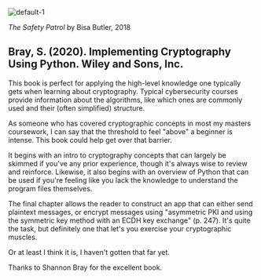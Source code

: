 ![default-1](https://github.com/andykeefe/andykeefe/assets/154836099/1e708f13-517d-4103-b800-ae80757d0b5e)

_The Safety Patrol_ by Bisa Butler, 2018



Bray, S. (2020). Implementing Cryptography Using Python. Wiley and Sons, Inc. 
----------------------------------------------------------------------------------------------

This book is perfect for applying the high-level knowledge one typically gets
when learning about cryptography. Typical cybersecurity courses provide information
about the algorithms, like which ones are commonly used and their (often simplified)
structure. 

As someone who has covered cryptographic concepts in most my masters coursework,
I can say that the threshold to feel "above" a beginner is intense. This book
could help get over that barrier.

It begins with an intro to cryptography concepts that can largely be skimmed if 
you've any prior experience, though it's always wise to review and reinforce.
Likewise, it also begins with an overview of Python that can be used if you're 
feeling like you lack the knowledge to understand the program files themselves.

The final chapter allows the reader to construct an app that can either send 
plaintext messages, or encrypt messages using "asymmetric PKI and using the 
symmetric key method with an ECDH key exchange" (p. 247). It's quite the task,
but definitely one that let's you exercise your cryptographic muscles. 

Or at least I think it is, I haven't gotten that far yet. 

Thanks to Shannon Bray for the excellent book. 
